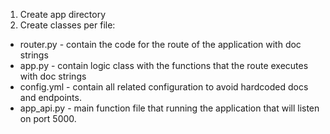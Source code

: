 1. Create app directory
2. Create classes per file:
  * router.py - contain the code for the route of the application with doc strings   
  * app.py - contain logic class with the functions that the route executes with doc strings
  * config.yml - contain all related configuration to avoid hardcoded docs and endpoints.
  * app_api.py - main function file that running the application that will listen on port 5000.
